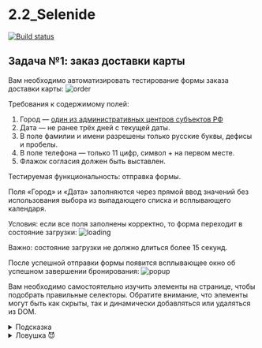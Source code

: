 # 2.2_Selenide
[![Build status](https://ci.appveyor.com/api/projects/status/xcysdggeaxaavyo8?svg=true)](https://ci.appveyor.com/project/Er1kus/2-2-selenide)

## Задача №1: заказ доставки карты
Вам необходимо автоматизировать тестирование формы заказа доставки карты:
![order](https://user-images.githubusercontent.com/102648313/196253664-aa8eacfe-46f0-4704-9c9b-74496581a12b.png)



Требования к содержимому полей:

1. Город — [один из административных центров субъектов РФ](https://ru.wikipedia.org/wiki/%D0%90%D0%B4%D0%BC%D0%B8%D0%BD%D0%B8%D1%81%D1%82%D1%80%D0%B0%D1%82%D0%B8%D0%B2%D0%BD%D1%8B%D0%B5_%D1%86%D0%B5%D0%BD%D1%82%D1%80%D1%8B_%D1%81%D1%83%D0%B1%D1%8A%D0%B5%D0%BA%D1%82%D0%BE%D0%B2_%D0%A0%D0%BE%D1%81%D1%81%D0%B8%D0%B9%D1%81%D0%BA%D0%BE%D0%B9_%D0%A4%D0%B5%D0%B4%D0%B5%D1%80%D0%B0%D1%86%D0%B8%D0%B8)
2. Дата — не ранее трёх дней с текущей даты.
3. В поле фамилии и имени разрешены только русские буквы, дефисы и пробелы.
4. В поле телефона — только 11 цифр, символ + на первом месте.
5. Флажок согласия должен быть выставлен.

Тестируемая функциональность: отправка формы.

Поля «Город» и «Дата» заполняются через прямой ввод значений без использования выбора из выпадающего списка и всплывающего календаря.

Условия: если все поля заполнены корректно, то форма переходит в состояние загрузки:
![loading](https://user-images.githubusercontent.com/102648313/196254259-b1950d96-fc1a-443d-89d7-9e64b0fc0e60.png)



Важно: состояние загрузки не должно длиться более 15 секунд.

После успешной отправки формы появится всплывающее окно об успешном завершении бронирования:
![popup](https://user-images.githubusercontent.com/102648313/196254399-b2984abb-7e38-4d9a-8a2c-eab79e33424c.png)




Вам необходимо самостоятельно изучить элементы на странице, чтобы подобрать правильные селекторы. Обратите внимание, что элементы могут быть как скрыты, так и динамически добавляться или удаляться из DOM.

<details>
<summary>Подсказка</summary>
<p align="justify">Смотрите на `data-test-id`, но помните, что `он` может быть не у всех элементов.</p>
</details>

<details>
<summary>Ловушка 😈</summary>
<p align="justify">Дата и время всегда будут уязвимым местом ваших тестов. Ключевая ловушка в том, что, если вы их захардкодите, то тест, который работал сегодня, уже может не работать завтра, через неделю, месяц, потому что дата может перейти в разряд условного прошлого для приложения и стать невалидной.

Кроме того, дата и время — это одно из немногих мест в тестах, где вам **иногда** придётся писать логику.</p>
</details>
